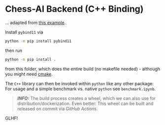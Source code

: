 # Chess-AI Backend (C++ Binding)
... adapted from [this example](https://github.com/pybind/python_example).

Install `pybind11` via
```bash
python -m pip install pybind11
```
then run
```bash
python -m pip install .
```
from this folder, which does the entire build (no makefile needed) - although you might need [cmake](https://cmake.org/install/).

The `C++` library can then be invoked within `python` like any other package. For usage and a simple benchmark vs. native `python` see `benchmark.ipynb`.

> **_INFO:_** The build process creates a wheel, which we can also use for distribution/dockerization. Even better: This wheel can be built and released on commit via *GitHub Actions*.

GLHF!